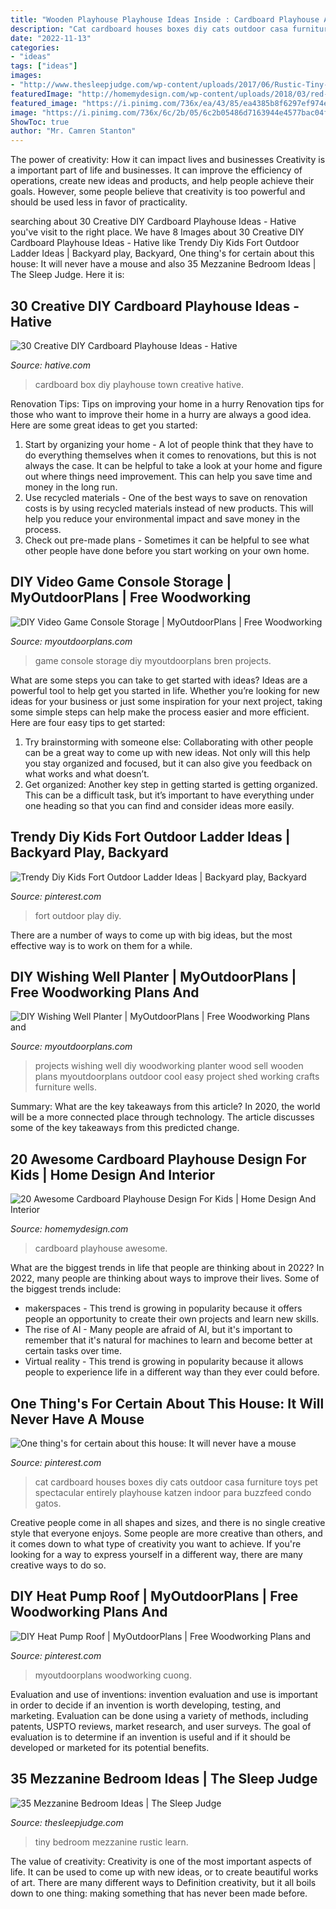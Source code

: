 ```yaml
---
title: "Wooden Playhouse Playhouse Ideas Inside : Cardboard Playhouse Awesome"
description: "Cat cardboard houses boxes diy cats outdoor casa furniture toys pet spectacular entirely playhouse katzen indoor para buzzfeed condo gatos"
date: "2022-11-13"
categories:
- "ideas"
tags: ["ideas"]
images:
- "http://www.thesleepjudge.com/wp-content/uploads/2017/06/Rustic-Tiny-House.jpg"
featuredImage: "http://homemydesign.com/wp-content/uploads/2018/03/red-cardboard-kids-playhouse-for-christmas.jpg"
featured_image: "https://i.pinimg.com/736x/ea/43/85/ea4385b8f6297ef974e94b2794657015--house-for-cats-cat-playhouse.jpg"
image: "https://i.pinimg.com/736x/6c/2b/05/6c2b05486d7163944e4577bac04f204c.jpg"
ShowToc: true
author: "Mr. Camren Stanton"
---
```



The power of creativity: How it can impact lives and businesses
Creativity is a important part of life and businesses. It can improve the efficiency of operations, create new ideas and products, and help people achieve their goals. However, some people believe that creativity is too powerful and should be used less in favor of practicality.

	

		
searching about 30 Creative DIY Cardboard Playhouse Ideas - Hative you've visit to the right place. We have 8 Images about 30 Creative DIY Cardboard Playhouse Ideas - Hative like Trendy Diy Kids Fort Outdoor Ladder Ideas | Backyard play, Backyard, One thing&#039;s for certain about this house: It will never have a mouse and also 35 Mezzanine Bedroom Ideas | The Sleep Judge. Here it is:
		
    
## 30 Creative DIY Cardboard Playhouse Ideas - Hative

<img loading=lazy src="http://hative.com/wp-content/uploads/2014/04/cardboard-playhouse/24-diy-cardboard-box-town.jpg" onerror="this.onerror=null;this.src='https://tse2.mm.bing.net/th?id=OIP._mpHThaMzn2dZYCglOhvgAHaLG&amp;pid=15.1';" alt="30 Creative DIY Cardboard Playhouse Ideas - Hative">

_Source: hative.com_

>cardboard box diy playhouse town creative hative. 

	

Renovation Tips: Tips on improving your home in a hurry
Renovation tips for those who want to improve their home in a hurry are always a good idea. Here are some great ideas to get you started: 
 1. Start by organizing your home - A lot of people think that they have to do everything themselves when it comes to renovations, but this is not always the case. It can be helpful to take a look at your home and figure out where things need improvement. This can help you save time and money in the long run. 
2. Use recycled materials - One of the best ways to save on renovation costs is by using recycled materials instead of new products. This will help you reduce your environmental impact and save money in the process. 
3. Check out pre-made plans - Sometimes it can be helpful to see what other people have done before you start working on your own home.

    
## DIY Video Game Console Storage | MyOutdoorPlans | Free Woodworking

<img loading=lazy src="http://myoutdoorplans.com/wp-content/uploads/2016/02/DIY-Video-Game-Console-Storage-600x337.jpg" onerror="this.onerror=null;this.src='https://tse1.mm.bing.net/th?id=OIP.JD_da8i9gVTHn89913L3UwHaEK&amp;pid=15.1';" alt="DIY Video Game Console Storage | MyOutdoorPlans | Free Woodworking">

_Source: myoutdoorplans.com_

>game console storage diy myoutdoorplans bren projects. 

	

What are some steps you can take to get started with ideas?
Ideas are a powerful tool to help get you started in life. Whether you’re looking for new ideas for your business or just some inspiration for your next project, taking some simple steps can help make the process easier and more efficient. Here are four easy tips to get started: 
1. Try brainstorming with someone else: Collaborating with other people can be a great way to come up with new ideas. Not only will this help you stay organized and focused, but it can also give you feedback on what works and what doesn’t. 
2. Get organized: Another key step in getting started is getting organized. This can be a difficult task, but it’s important to have everything under one heading so that you can find and consider ideas more easily. 

    
## Trendy Diy Kids Fort Outdoor Ladder Ideas | Backyard Play, Backyard

<img loading=lazy src="https://i.pinimg.com/736x/6c/2b/05/6c2b05486d7163944e4577bac04f204c.jpg" onerror="this.onerror=null;this.src='https://tse1.mm.bing.net/th?id=OIP.Zms3lh2ZFaa-KG8mpIHMPgAAAA&amp;pid=15.1';" alt="Trendy Diy Kids Fort Outdoor Ladder Ideas | Backyard play, Backyard">

_Source: pinterest.com_

>fort outdoor play diy. 

	

There are a number of ways to come up with big ideas, but the most effective way is to work on them for a while.

    
## DIY Wishing Well Planter | MyOutdoorPlans | Free Woodworking Plans And

<img loading=lazy src="https://myoutdoorplans.com/wp-content/uploads/2016/02/DIY-Wishing-Well-Planter.jpg" onerror="this.onerror=null;this.src='https://tse2.mm.bing.net/th?id=OIP.pcA0kVTzfrA0yMHkkq-1ZgHaMK&amp;pid=15.1';" alt="DIY Wishing Well Planter | MyOutdoorPlans | Free Woodworking Plans and">

_Source: myoutdoorplans.com_

>projects wishing well diy woodworking planter wood sell wooden plans myoutdoorplans outdoor cool easy project shed working crafts furniture wells. 

	

Summary: What are the key takeaways from this article?
In 2020, the world will be a more connected place through technology. The article discusses some of the key takeaways from this predicted change.

    
## 20 Awesome Cardboard Playhouse Design For Kids | Home Design And Interior

<img loading=lazy src="http://homemydesign.com/wp-content/uploads/2018/03/red-cardboard-kids-playhouse-for-christmas.jpg" onerror="this.onerror=null;this.src='https://tse2.mm.bing.net/th?id=OIP.m7XZy8BwUmPwDKZpk0n24wHaJ4&amp;pid=15.1';" alt="20 Awesome Cardboard Playhouse Design For Kids | Home Design And Interior">

_Source: homemydesign.com_

>cardboard playhouse awesome. 

	

What are the biggest trends in life that people are thinking about in 2022?
In 2022, many people are thinking about ways to improve their lives. Some of the biggest trends include: 
- makerspaces - This trend is growing in popularity because it offers people an opportunity to create their own projects and learn new skills. 
- The rise of AI - Many people are afraid of AI, but it's important to remember that it's natural for machines to learn and become better at certain tasks over time. 
- Virtual reality - This trend is growing in popularity because it allows people to experience life in a different way than they ever could before.

    
## One Thing&#039;s For Certain About This House: It Will Never Have A Mouse

<img loading=lazy src="https://i.pinimg.com/736x/ea/43/85/ea4385b8f6297ef974e94b2794657015--house-for-cats-cat-playhouse.jpg" onerror="this.onerror=null;this.src='https://tse1.mm.bing.net/th?id=OIP._hGHF0pLipZFVoKCPwqMvgHaJ3&amp;pid=15.1';" alt="One thing&#039;s for certain about this house: It will never have a mouse">

_Source: pinterest.com_

>cat cardboard houses boxes diy cats outdoor casa furniture toys pet spectacular entirely playhouse katzen indoor para buzzfeed condo gatos. 

	

Creative people come in all shapes and sizes, and there is no single creative style that everyone enjoys. Some people are more creative than others, and it comes down to what type of creativity you want to achieve. If you're looking for a way to express yourself in a different way, there are many creative ways to do so.

    
## DIY Heat Pump Roof | MyOutdoorPlans | Free Woodworking Plans And

<img loading=lazy src="https://i.pinimg.com/736x/fa/db/75/fadb751c2111ad35e9703063b759247e.jpg" onerror="this.onerror=null;this.src='https://tse3.mm.bing.net/th?id=OIP.z_Nbf6UhwwpQT1cwuptGNwHaJ4&amp;pid=15.1';" alt="DIY Heat Pump Roof | MyOutdoorPlans | Free Woodworking Plans and">

_Source: pinterest.com_

>myoutdoorplans woodworking cuong. 

	

Evaluation and use of inventions:
invention evaluation and use is important in order to decide if an invention is worth developing, testing, and marketing. Evaluation can be done using a variety of methods, including patents, USPTO reviews, market research, and user surveys. The goal of evaluation is to determine if an invention is useful and if it should be developed or marketed for its potential benefits.

    
## 35 Mezzanine Bedroom Ideas | The Sleep Judge

<img loading=lazy src="http://www.thesleepjudge.com/wp-content/uploads/2017/06/Rustic-Tiny-House.jpg" onerror="this.onerror=null;this.src='https://tse4.mm.bing.net/th?id=OIP.qNeoweE_D_zFRXfjP-kZngHaJ4&amp;pid=15.1';" alt="35 Mezzanine Bedroom Ideas | The Sleep Judge">

_Source: thesleepjudge.com_

>tiny bedroom mezzanine rustic learn. 

	

The value of creativity:
Creativity is one of the most important aspects of life. It can be used to come up with new ideas, or to create beautiful works of art. There are many different ways to Definition creativity, but it all boils down to one thing: making something that has never been made before.


